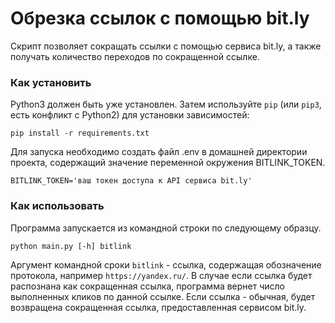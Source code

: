 # Обрезка ссылок с помощью bit.ly

Скрипт позволяет сокращать ссылки с помощью сервиса bit.ly, а также получать количество переходов по сокращенной ссылке.

### Как установить

Python3 должен быть уже установлен. 
Затем используйте `pip` (или `pip3`, есть конфликт с Python2) для установки зависимостей:
```
pip install -r requirements.txt
```
Для запуска необходимо создать файл .env в домашней директории проекта, содержащий значение 
переменной окружения BITLINK_TOKEN.

```
BITLINK_TOKEN='ваш токен доступа к API сервиса bit.ly'
```

### Как использовать

Программа запускается из командной строки по следующему образцу.

```
python main.py [-h] bitlink
```
Аргумент командной сроки `bitlink` - ссылка, содержащая обозначение протокола, например
`https://yandex.ru/`. В случае если ссылка будет распознана как сокращенная ссылка, программа вернет число 
выполненных кликов по данной ссылке. Если ссылка - обычная, будет возвращена сокращенная ссылка, предоставленная
сервисом bit.ly.